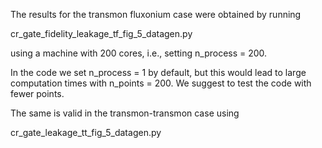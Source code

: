 The results for the transmon fluxonium case were obtained by running

cr_gate_fidelity_leakage_tf_fig_5_datagen.py

using a machine with 200 cores, i.e., setting n_process = 200. 

In the code we set n_process = 1 by default, but this would lead to 
large computation times with n_points = 200. We suggest to test
the code with fewer points.

The same is valid in the transmon-transmon case using

cr_gate_leakage_tt_fig_5_datagen.py
